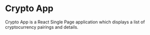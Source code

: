 # Crypto App

Crypto App is a React Single Page application which displays a list of cryptocurrency pairings and details.
